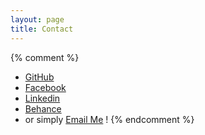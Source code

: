 ```yaml
---
layout: page
title: Contact
---
```

{% comment %}

* <i class="fa fa-github-square fa-lg"></i> [GitHub](https://github.com/Amit-Tomar)
* <i class="fa fa-facebook-square fa-lg"></i> [Facebook](https://www.facebook.com/agent.napster)
* <i class="fa fa-linkedin-square fa-lg"></i> [Linkedin](https://in.linkedin.com/in/amittomar1)
* <i class="fa fa-behance-square fa-lg"></i> [Behance](https://www.behance.net/amitTomar)
* or simply <i class="fa fa-envelope-o fa-lg"></i>
 [Email Me](mailto:a.tomar@outlook.com) !
 {% endcomment %}
